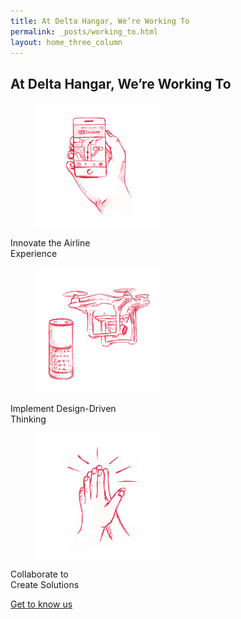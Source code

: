 ```yaml
---
title: At Delta Hangar, We’re Working To
permalink: _posts/working_to.html
layout: home_three_column
---
```


<section id="intro">
  <div class="container">
  <div class="row">
	<div class="col-md-offset-2 col-md-8 col-sm-offset-2 colum8width">
					<h2 class="heading">At Delta Hangar, We’re Working To</h2>
			</div>
      <div class="col-md-4 col-sm-6">
          <div class="grid">
              		<figure class="effect-zoe">
						<img src="/img/portfolio-img1.png" alt="portfolio img"/>		
					</figure>
				</div>
				<div class="imageTitle"> <p class="threeiconportion">Innovate the Airline<br/>
				Experience</p></div>
	  </div>
      <div class="col-md-4 col-sm-6">
          <div class="grid">
              		<figure class="effect-zoe">
						<img src="/img/portfolio-img2.png" alt="portfolio img"/>		
					</figure>
				</div>
				<div class="imageTitle"> <p class="threeiconportion">Implement Design-Driven<br/>
				Thinking</p></div>
      </div>
	  <div class="col-md-4 col-sm-6">
         <div class="grid">
              		<figure class="effect-zoe">
						<img src="/img/portfolio-img3.png" alt="portfolio img"/>		
					</figure>
				</div>
				<div class="imageTitle"> <p class="threeiconportion">Collaborate to<br/>
				Create Solutions </p></div>
      </div>
	  <div class="col-md-offset-2 col-md-8 col-sm-12">
            	<div class="portfolio-bottom">   		
					<p class="blackLink threeiconportion bodercolor"><a href="about.html" class="blackLink threeiconportion bodercolor">Get to know us</a></p>
            	</div>
      </div>  
    </div>
  </div>
</section>

